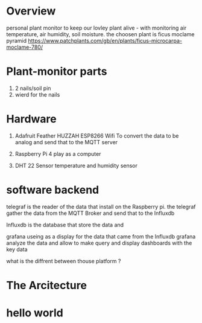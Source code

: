 
# Overview
personal plant monitor to keep our lovley plant alive - with monitoring air temperature, air humidity, soil moisture. 
the choosen plant is ficus moclame pyramid https://www.patchplants.com/gb/en/plants/ficus-microcarpa-moclame-780/ 
# Plant-monitor parts 
1. 2 nails/soil pin
2. wierd for the nails  







# Hardware 
 1. Adafruit Feather HUZZAH ESP8266  Wifi 
 To convert the data to be analog and send that to the MQTT server  


2. Raspberry Pi 4
 play as a computer

3. DHT 22 Sensor temperature and humidity sensor
 
 
 # software backend 
 telegraf is the reader of the data that install on the Raspberry pi. 
 the telegraf gather the data from the MQTT Broker and send that to the Influxdb 
 
 Influxdb is the database that store the data and  
  
 grafana useing as a display for the data that came from the Influxdb 
 grafana analyze the data and allow to make query and display dashboards with the key data 
 
 what is the diffrent between thouse platform ? 
 
 # The Arcitecture
 
 


# hello world 
